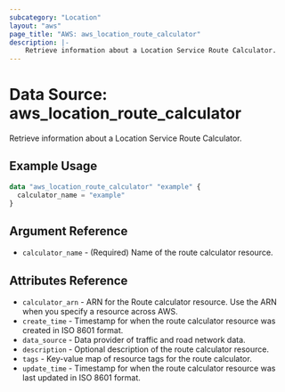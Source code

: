 ```yaml
---
subcategory: "Location"
layout: "aws"
page_title: "AWS: aws_location_route_calculator"
description: |-
    Retrieve information about a Location Service Route Calculator.
---
```


# Data Source: aws_location_route_calculator

Retrieve information about a Location Service Route Calculator.

## Example Usage

```terraform
data "aws_location_route_calculator" "example" {
  calculator_name = "example"
}
```

## Argument Reference

* `calculator_name` - (Required) Name of the route calculator resource.

## Attributes Reference

* `calculator_arn` - ARN for the Route calculator resource. Use the ARN when you specify a resource across AWS.
* `create_time` - Timestamp for when the route calculator resource was created in ISO 8601 format.
* `data_source` - Data provider of traffic and road network data.
* `description` - Optional description of the route calculator resource.
* `tags` - Key-value map of resource tags for the route calculator.
* `update_time` - Timestamp for when the route calculator resource was last updated in ISO 8601 format.
